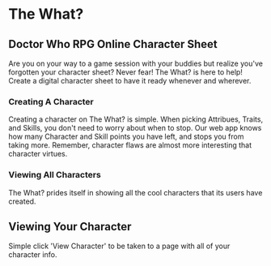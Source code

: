 # The What? 
## Doctor Who RPG Online Character Sheet

Are you on your way to a game session with your buddies but realize you've forgotten your character sheet? Never fear! The What? is here to help! Create a digital character sheet to have it ready whenever and wherever. 

### Creating A Character
Creating a character on The What? is simple. When picking Attribues, Traits, and Skills, you don't need to worry about when to stop. Our web app knows how many Character and Skill points you have left, and stops you from taking more. Remember, character flaws are almost more interesting that character virtues. 

### Viewing All Characters
The What? prides itself in showing all the cool characters that its users have created. 

## Viewing Your Character
Simple click 'View Character' to be taken to a page with all of your character info. 
